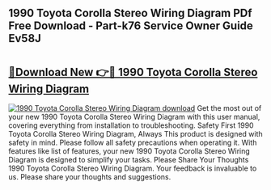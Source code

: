 ## 1990 Toyota Corolla Stereo Wiring Diagram PDf Free Download - Part-k76 Service Owner Guide Ev58J

# <h2><a href="http://dfscdu8.blite.top/?on=1990+Toyota+Corolla+Stereo+Wiring+Diagram">🔗Download New 👉🔴 1990 Toyota Corolla Stereo Wiring Diagram</a></h2>

[![1990 Toyota Corolla Stereo Wiring Diagram download](https://i.imgur.com/lujVjoI.png)](http://dfscdu8.blite.top/?on=1990+Toyota+Corolla+Stereo+Wiring+Diagram)
Get the most out of your new 1990 Toyota Corolla Stereo Wiring Diagram with this user manual, covering everything from installation to troubleshooting. Safety First 1990 Toyota Corolla Stereo Wiring Diagram, Always This product is designed with safety in mind. Please follow all safety precautions when operating it. With features like list of features, your new 1990 Toyota Corolla Stereo Wiring Diagram is designed to simplify your tasks. Please Share Your Thoughts 1990 Toyota Corolla Stereo Wiring Diagram. Your feedback is invaluable to us. Please share your thoughts and suggestions.
